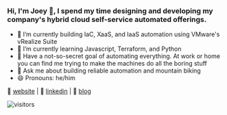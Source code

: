 ### Hi, I'm Joey 👋, I spend my time designing and developing my company's hybrid cloud self-service automated offerings.

- 🔭 I’m currently building IaC, XaaS, and IaaS automation using VMware's vRealize Suite
- 🌱 I’m currently learning Javascript, Terraform, and Python
- 🤖  Have a not-so-secret goal of automating everything. At work or home you can find me trying to make the machines do all the boring stuff
- 💬 Ask me about building reliable automation and mountain biking
- 😄 Pronouns: he/him


:ghost: [website][website] | 👔 [linkedin][linkedin] | :page_with_curl: [blog][blog]  
   
 ![visitors](https://visitor-badge.glitch.me/badge?page_id=JoeyKleinsorge.JoeyKleinsorge)

 
[website]: https://joeykleinsorge.com
[linkedin]: https://linkedin.com/in/joeykleinsorge
[blog]: https://joeykleinsorge.github.io/
